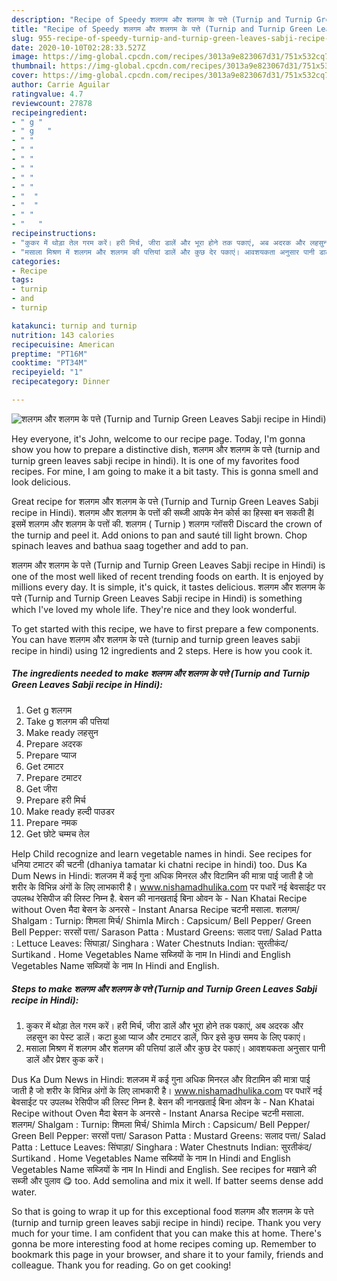 ```yaml
---
description: "Recipe of Speedy शलगम और शलगम के पत्ते (Turnip and Turnip Green Leaves Sabji recipe in Hindi)"
title: "Recipe of Speedy शलगम और शलगम के पत्ते (Turnip and Turnip Green Leaves Sabji recipe in Hindi)"
slug: 955-recipe-of-speedy-turnip-and-turnip-green-leaves-sabji-recipe-in-hindi
date: 2020-10-10T02:28:33.527Z
image: https://img-global.cpcdn.com/recipes/3013a9e823067d31/751x532cq70/शलगम-और-शलगम-के-पत्ते-turnip-and-turnip-green-leaves-sabji-recipe-in-hindi-recipe-main-photo.jpg
thumbnail: https://img-global.cpcdn.com/recipes/3013a9e823067d31/751x532cq70/शलगम-और-शलगम-के-पत्ते-turnip-and-turnip-green-leaves-sabji-recipe-in-hindi-recipe-main-photo.jpg
cover: https://img-global.cpcdn.com/recipes/3013a9e823067d31/751x532cq70/शलगम-और-शलगम-के-पत्ते-turnip-and-turnip-green-leaves-sabji-recipe-in-hindi-recipe-main-photo.jpg
author: Carrie Aguilar
ratingvalue: 4.7
reviewcount: 27878
recipeingredient:
- " g "
- " g   "
- " "
- " "
- " "
- " "
- " "
- " "
- "  "
- "  "
- " "
- "   "
recipeinstructions:
- "कुकर में थोड़ा तेल गरम करें। हरी मिर्च, जीरा डालें और भूरा होने तक पकाएं, अब अदरक और लहसुन का पेस्ट डालें। कटा हुआ प्याज और टमाटर डालें, फिर इसे कुछ समय के लिए पकाएं।"
- "मसाला मिश्रण में शलगम और शलगम की पत्तियां डालें और कुछ देर पकाएं। आवशयकता अनुसार पानी डालें और प्रेशर कुक करें।"
categories:
- Recipe
tags:
- turnip
- and
- turnip

katakunci: turnip and turnip 
nutrition: 143 calories
recipecuisine: American
preptime: "PT16M"
cooktime: "PT34M"
recipeyield: "1"
recipecategory: Dinner

---
```



![शलगम और शलगम के पत्ते (Turnip and Turnip Green Leaves Sabji recipe in Hindi)](https://img-global.cpcdn.com/recipes/3013a9e823067d31/751x532cq70/शलगम-और-शलगम-के-पत्ते-turnip-and-turnip-green-leaves-sabji-recipe-in-hindi-recipe-main-photo.jpg)

Hey everyone, it's John, welcome to our recipe page. Today, I'm gonna show you how to prepare a distinctive dish, शलगम और शलगम के पत्ते (turnip and turnip green leaves sabji recipe in hindi). It is one of my favorites food recipes. For mine, I am going to make it a bit tasty. This is gonna smell and look delicious.

Great recipe for शलगम और शलगम के पत्ते (Turnip and Turnip Green Leaves Sabji recipe in Hindi). शलगम और शलगम के पत्तों की सब्जी आपके मेन कोर्स का हिस्सा बन सकती हैΙ इसमें शलगम और शलगम के पत्तों की. शलगम ( Turnip ) शलगम ग्लॉसरी Discard the crown of the turnip and peel it. Add onions to pan and sauté till light brown. Chop spinach leaves and bathua saag together and add to pan.

शलगम और शलगम के पत्ते (Turnip and Turnip Green Leaves Sabji recipe in Hindi) is one of the most well liked of recent trending foods on earth. It is enjoyed by millions every day. It is simple, it's quick, it tastes delicious. शलगम और शलगम के पत्ते (Turnip and Turnip Green Leaves Sabji recipe in Hindi) is something which I've loved my whole life. They're nice and they look wonderful.


To get started with this recipe, we have to first prepare a few components. You can have शलगम और शलगम के पत्ते (turnip and turnip green leaves sabji recipe in hindi) using 12 ingredients and 2 steps. Here is how you cook it.

<!--inarticleads1-->

##### The ingredients needed to make शलगम और शलगम के पत्ते (Turnip and Turnip Green Leaves Sabji recipe in Hindi):

1. Get  g शलगम
1. Take  g शलगम की पत्तियां
1. Make ready  लहसुन
1. Prepare  अदरक
1. Prepare  प्याज
1. Get  टमाटर
1. Prepare  टमाटर
1. Get  जीरा
1. Prepare  हरी मिर्च
1. Make ready  हल्दी पाउडर
1. Prepare  नमक
1. Get  छोटे चम्मच तेल


Help Child recognize and learn vegetable names in hindi. See recipes for धनिया टमाटर की चटनी (dhaniya tamatar ki chatni recipe in hindi) too. Dus Ka Dum News in Hindi: शलजम में कई गुना अधिक मिनरल और विटामिन की मात्रा पाई जाती है जो शरीर के विभिन्न अंगों के लिए लाभकारी है। www.nishamadhulika.com पर पधारें नई बेवसाईट पर उपलब्ध रेसिपीज की लिस्ट निम्न है. बेसन की नानखताई बिना ओवन के - Nan Khatai Recipe without Oven मैदा बेसन के अनरसे - Instant Anarsa Recipe चटनी मसाला. शलगम/ Shalgam : Turnip: शिमला मिर्च/ Shimla Mirch : Capsicum/ Bell Pepper/ Green Bell Pepper: सरसों पत्ता/ Sarason Patta : Mustard Greens: सलाद पत्ता/ Salad Patta : Lettuce Leaves: सिंघाड़ा/ Singhara : Water Chestnuts Indian: सुरतीकंद/ Surtikand . Home Vegetables Name सब्जियों के नाम In Hindi and English Vegetables Name सब्जियों के नाम In Hindi and English. 

<!--inarticleads2-->

##### Steps to make शलगम और शलगम के पत्ते (Turnip and Turnip Green Leaves Sabji recipe in Hindi):

1. कुकर में थोड़ा तेल गरम करें। हरी मिर्च, जीरा डालें और भूरा होने तक पकाएं, अब अदरक और लहसुन का पेस्ट डालें। कटा हुआ प्याज और टमाटर डालें, फिर इसे कुछ समय के लिए पकाएं।
1. मसाला मिश्रण में शलगम और शलगम की पत्तियां डालें और कुछ देर पकाएं। आवशयकता अनुसार पानी डालें और प्रेशर कुक करें।


Dus Ka Dum News in Hindi: शलजम में कई गुना अधिक मिनरल और विटामिन की मात्रा पाई जाती है जो शरीर के विभिन्न अंगों के लिए लाभकारी है। www.nishamadhulika.com पर पधारें नई बेवसाईट पर उपलब्ध रेसिपीज की लिस्ट निम्न है. बेसन की नानखताई बिना ओवन के - Nan Khatai Recipe without Oven मैदा बेसन के अनरसे - Instant Anarsa Recipe चटनी मसाला. शलगम/ Shalgam : Turnip: शिमला मिर्च/ Shimla Mirch : Capsicum/ Bell Pepper/ Green Bell Pepper: सरसों पत्ता/ Sarason Patta : Mustard Greens: सलाद पत्ता/ Salad Patta : Lettuce Leaves: सिंघाड़ा/ Singhara : Water Chestnuts Indian: सुरतीकंद/ Surtikand . Home Vegetables Name सब्जियों के नाम In Hindi and English Vegetables Name सब्जियों के नाम In Hindi and English. See recipes for मखाने की सब्जी और पुलाव 😋 too. Add semolina and mix it well. If batter seems dense add water. 

So that is going to wrap it up for this exceptional food शलगम और शलगम के पत्ते (turnip and turnip green leaves sabji recipe in hindi) recipe. Thank you very much for your time. I am confident that you can make this at home. There's gonna be more interesting food at home recipes coming up. Remember to bookmark this page in your browser, and share it to your family, friends and colleague. Thank you for reading. Go on get cooking!
